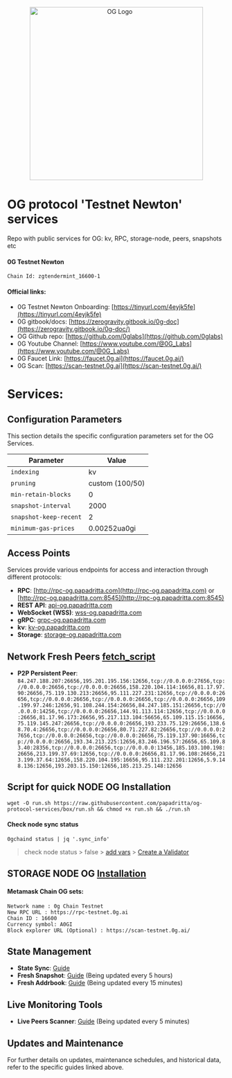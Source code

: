 <p align="center">
  <img src="https://github.com/papadritta/og-protocol-services/assets/90826754/5ec4b835-bb11-44d2-85d6-a644b6e6916e" width="400" alt="OG Logo">
</p>

# OG protocol 'Testnet Newton' services
Repo with public services for OG: kv, RPC, storage-node, peers, snapshots etc

#### 0G Testnet Newton
```
Chain Id: zgtendermint_16600-1
```
#### Official links:
- 0G Testnet Newton Onboarding: [https://tinyurl.com/4eyjk5fe](https://tinyurl.com/4eyjk5fe)
- 0G gitbook/docs: [https://zerogravity.gitbook.io/0g-doc](https://zerogravity.gitbook.io/0g-doc/)
- OG Github repo: [https://github.com/0glabs](https://github.com/0glabs)
- 0G Youtube Channel: [https://www.youtube.com/@0G_Labs](https://www.youtube.com/@0G_Labs)
- 0G Faucet Link: [https://faucet.0g.ai](https://faucet.0g.ai/)
- 0G Scan: [https://scan-testnet.0g.ai](https://scan-testnet.0g.ai/)

# Services:

## Configuration Parameters
This section details the specific configuration parameters set for the OG Services.

| Parameter          | Value                                    |
| ------------------ | ---------------------------------------- |
| `indexing`         | kv                                       |
| `pruning`          | custom (100/50)                          |
| `min-retain-blocks`| 0                                        |
| `snapshot-interval`| 2000                                     |
| `snapshot-keep-recent` | 2                                    |
| `minimum-gas-prices`  | 0.00252ua0gi                          |

## Access Points
Services provide various endpoints for access and interaction through different protocols:

- **RPC**: [http://rpc-og.papadritta.com](http://rpc-og.papadritta.com) or [http://rpc-og.papadritta.com:8545](http://rpc-og.papadritta.com:8545)
- **REST API**: [api-og.papadritta.com](api-og.papadritta.com)
- **WebSocket (WSS)**: [wss-og.papadritta.com](ws://wss-og.papadritta.com:8546)
- **gRPC**: [grpc-og.papadritta.com](grpc-og.papadritta.com)
- **kv**: [kv-og.papadritta.com](kv-og.papadritta.com)
- **Storage**: [storage-og.papadritta.com](storage-og.papadritta.com)

## Network Fresh Peers [fetch_script]()
- **P2P Persistent Peer**: `84.247.188.207:26656,195.201.195.156:12656,tcp://0.0.0.0:27656,tcp://0.0.0.0:26656,tcp://0.0.0.0:26656,158.220.104.114:16656,81.17.97.90:26656,75.119.130.213:26656,95.111.227.231:12656,tcp://0.0.0.0:26656,tcp://0.0.0.0:26656,tcp://0.0.0.0:26656,tcp://0.0.0.0:26656,109.199.97.246:12656,91.108.244.154:26656,84.247.185.151:26656,tcp://0.0.0.0:14256,tcp://0.0.0.0:26656,144.91.113.114:12656,tcp://0.0.0.0:26656,81.17.96.173:26656,95.217.113.104:56656,65.109.115.15:16656,75.119.145.247:26656,tcp://0.0.0.0:26656,193.233.75.129:26656,138.68.70.4:26656,tcp://0.0.0.0:26656,80.71.227.82:26656,tcp://0.0.0.0:27656,tcp://0.0.0.0:26656,tcp://0.0.0.0:26656,75.119.137.90:16656,tcp://0.0.0.0:26656,193.34.213.225:12656,83.246.196.57:26656,65.109.83.40:28356,tcp://0.0.0.0:26656,tcp://0.0.0.0:13456,185.103.100.198:26656,213.199.37.69:12656,tcp://0.0.0.0:26656,81.17.96.108:26656,213.199.37.64:12656,158.220.104.195:16656,95.111.232.201:12656,5.9.148.136:12656,193.203.15.150:12656,185.213.25.148:12656`

## Script for quick NODE OG Installation
```
wget -O run.sh https://raw.githubusercontent.com/papadritta/og-protocol-services/box/run.sh && chmod +x run.sh && ./run.sh
```
#### Check node sync status
```
0gchaind status | jq '.sync_info'
```
> check node status > false > [add vars](box/vars.properties) > [Create a Validator](box/Create_a_Validator.md)

## STORAGE NODE OG [Installation](box/storage_node.md)

#### Metamask Chain OG sets:
```
Network name : 0g Chain Testnet
New RPC URL : https://rpc-testnet.0g.ai
Chain ID : 16600
Currency symbol: A0GI
Block explorer URL (Optional) : https://scan-testnet.0g.ai/
```

## State Management
- **State Sync**: [Guide](URL)
- **Fresh Snapshot**: [Guide](URL) (Being updated every 5 hours)
- **Fresh Addrbook**: [Guide](URL) (Being updated every 15 minutes)

## Live Monitoring Tools
- **Live Peers Scanner**: [Guide](URL) (Being updated every 5 minutes)

## Updates and Maintenance
For further details on updates, maintenance schedules, and historical data, refer to the specific guides linked above.




